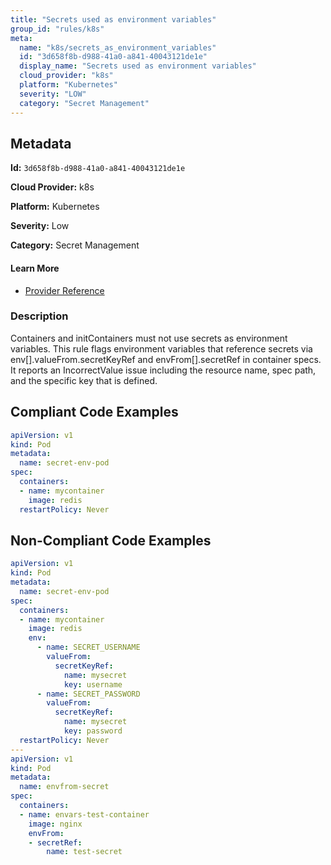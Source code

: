 ```yaml
---
title: "Secrets used as environment variables"
group_id: "rules/k8s"
meta:
  name: "k8s/secrets_as_environment_variables"
  id: "3d658f8b-d988-41a0-a841-40043121de1e"
  display_name: "Secrets used as environment variables"
  cloud_provider: "k8s"
  platform: "Kubernetes"
  severity: "LOW"
  category: "Secret Management"
---
```

## Metadata

**Id:** `3d658f8b-d988-41a0-a841-40043121de1e`

**Cloud Provider:** k8s

**Platform:** Kubernetes

**Severity:** Low

**Category:** Secret Management

#### Learn More

 - [Provider Reference](https://kubernetes.io/docs/concepts/configuration/secret/#using-secrets-as-environment-variables)

### Description

 Containers and initContainers must not use secrets as environment variables. This rule flags environment variables that reference secrets via env[].valueFrom.secretKeyRef and envFrom[].secretRef in container specs. It reports an IncorrectValue issue including the resource name, spec path, and the specific key that is defined.


## Compliant Code Examples
```yaml
apiVersion: v1
kind: Pod
metadata:
  name: secret-env-pod
spec:
  containers:
  - name: mycontainer
    image: redis
  restartPolicy: Never
```
## Non-Compliant Code Examples
```yaml
apiVersion: v1
kind: Pod
metadata:
  name: secret-env-pod
spec:
  containers:
  - name: mycontainer
    image: redis
    env:
      - name: SECRET_USERNAME
        valueFrom:
          secretKeyRef:
            name: mysecret
            key: username
      - name: SECRET_PASSWORD
        valueFrom:
          secretKeyRef:
            name: mysecret
            key: password
  restartPolicy: Never
---
apiVersion: v1
kind: Pod
metadata:
  name: envfrom-secret
spec:
  containers:
  - name: envars-test-container
    image: nginx
    envFrom:
    - secretRef:
        name: test-secret
```